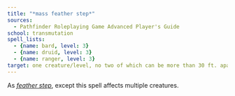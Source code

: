 ```yaml
---
title: "*mass feather step*"
sources:
  - Pathfinder Roleplaying Game Advanced Player's Guide
school: transmutation
spell_lists:
  - {name: bard, level: 3}
  - {name: druid, level: 3}
  - {name: ranger, level: 3}
target: one creature/level, no two of which can be more than 30 ft. apart
---
```


As [*feather step*](/spells/feather-step/), except this spell affects multiple creatures.


